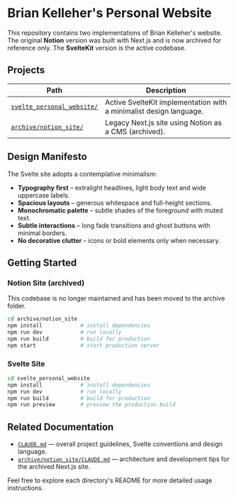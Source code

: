 # Brian Kelleher's Personal Website

This repository contains two implementations of Brian Kelleher's website. The original **Notion** version was built with Next.js and is now archived for reference only. The **SvelteKit** version is the active codebase.

## Projects

| Path | Description |
|------|-------------|
| [`svelte_personal_website/`](./svelte_personal_website) | Active SvelteKit implementation with a minimalist design language. |
| [`archive/notion_site/`](./archive/notion_site) | Legacy Next.js site using Notion as a CMS (archived). |

## Design Manifesto

The Svelte site adopts a contemplative minimalism:

- **Typography first** – extralight headlines, light body text and wide uppercase labels.
- **Spacious layouts** – generous whitespace and full-height sections.
- **Monochromatic palette** – subtle shades of the foreground with muted text.
- **Subtle interactions** – long fade transitions and ghost buttons with minimal borders.
- **No decorative clutter** – icons or bold elements only when necessary.

## Getting Started

### Notion Site (archived)

This codebase is no longer maintained and has been moved to the archive folder.

```bash
cd archive/notion_site
npm install            # install dependencies
npm run dev            # run locally
npm run build          # build for production
npm start              # start production server
```

### Svelte Site

```bash
cd svelte_personal_website
npm install            # install dependencies
npm run dev            # run locally
npm run build          # build for production
npm run preview        # preview the production build
```

## Related Documentation

- [`CLAUDE.md`](./CLAUDE.md) — overall project guidelines, Svelte conventions and design language.
- [`archive/notion_site/CLAUDE.md`](./archive/notion_site/CLAUDE.md) — architecture and development tips for the archived Next.js site.

Feel free to explore each directory's README for more detailed usage instructions.
